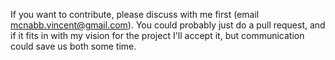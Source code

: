 If you want to contribute, please discuss with me first (email mcnabb.vincent@gmail.com). You could probably just do a pull request, and if it fits in with my vision for the project I'll accept it, but communication could save us both some time.
